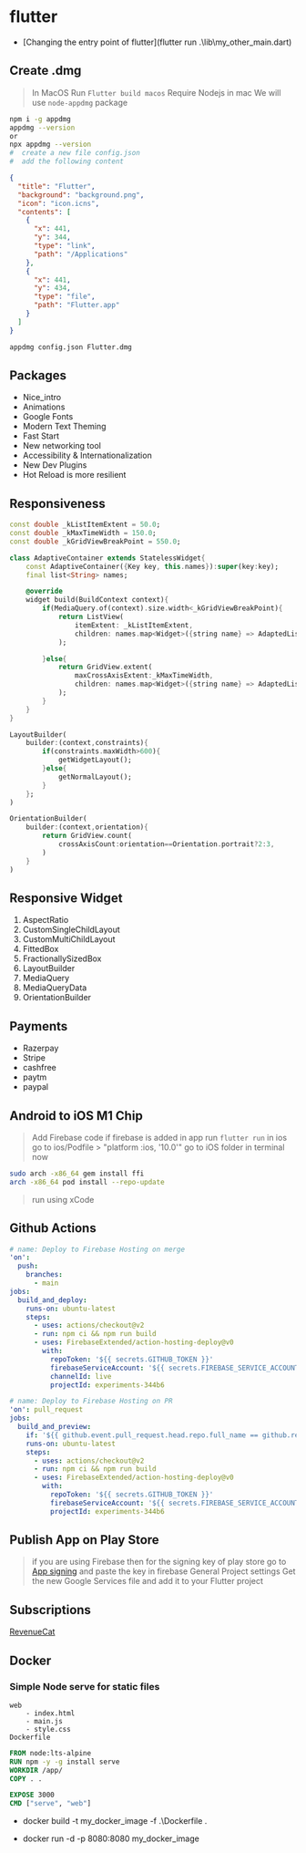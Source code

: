 # flutter

- [Changing the entry point of flutter](flutter run .\lib\my_other_main.dart)

## Create .dmg

> In MacOS
> Run `Flutter build macos`
> Require Nodejs in mac
> We will use `node-appdmg` package

```Bash
npm i -g appdmg
appdmg --version
or
npx appdmg --version
#  create a new file config.json
#  add the following content
```

```JSON
{
  "title": "Flutter",
  "background": "background.png",
  "icon": "icon.icns",
  "contents": [
    {
      "x": 441,
      "y": 344,
      "type": "link",
      "path": "/Applications"
    },
    {
      "x": 441,
      "y": 434,
      "type": "file",
      "path": "Flutter.app"
    }
  ]
}
```

```Bash
appdmg config.json Flutter.dmg
```
 

## Packages

- Nice_intro
- Animations
- Google Fonts
- Modern Text Theming
- Fast Start
- New networking tool
- Accessibility & Internationalization
- New Dev Plugins
- Hot Reload is more resilient

## Responsiveness

```Dart
const double _kListItemExtent = 50.0;
const double _kMaxTimeWidth = 150.0;
const double _kGridViewBreakPoint = 550.0;

class AdaptiveContainer extends StatelessWidget{
    const AdaptiveContainer({Key key, this.names}):super(key:key);
    final list<String> names;

    @override
    widget build(BuildContext context){
        if(MediaQuery.of(context).size.width<_kGridViewBreakPoint){
            return ListView(
                itemExtent: _kListItemExtent,
                children: names.map<Widget>({string name} => AdaptedListItem(name:name)).toList(),
            );

        }else{
            return GridView.extent(
                maxCrossAxisExtent:_kMaxTimeWidth,
                children: names.map<Widget>({string name} => AdaptedListItem(name:name)).toList()
            );
        }
    }
}
```

```Dart
LayoutBuilder(
    builder:(context,constraints){
        if(constraints.maxWidth>600){
            getWidgetLayout();
        }else{
            getNormalLayout();
        }
    };
)
```

```Dart
OrientationBuilder(
    builder:(context,orientation){
        return GridView.count(
            crossAxisCount:orientation==Orientation.portrait?2:3,
        )
    }
)
```

## Responsive Widget

1. AspectRatio
2. CustomSingleChildLayout
4. CustomMultiChildLayout
5. FittedBox
6. FractionallySizedBox
7. LayoutBuilder
8. MediaQuery
9. MediaQueryData
10. OrientationBuilder

## Payments

- Razerpay
- Stripe
- cashfree
- paytm
- paypal

## Android to iOS M1 Chip

> Add Firebase code if firebase is added in app
> run `flutter run` in ios
> go to ios/Podfile > "platform :ios, '10.0'"
> go to iOS folder in terminal now

```bash
sudo arch -x86_64 gem install ffi
arch -x86_64 pod install --repo-update
```

> run using xCode

## Github Actions

```YAML
# name: Deploy to Firebase Hosting on merge
'on':
  push:
    branches:
      - main
jobs:
  build_and_deploy:
    runs-on: ubuntu-latest
    steps:
      - uses: actions/checkout@v2
      - run: npm ci && npm run build
      - uses: FirebaseExtended/action-hosting-deploy@v0
        with:
          repoToken: '${{ secrets.GITHUB_TOKEN }}'
          firebaseServiceAccount: '${{ secrets.FIREBASE_SERVICE_ACCOUNT_EXPERIMENTS_344B6 }}'
          channelId: live
          projectId: experiments-344b6
```

```YAML
# name: Deploy to Firebase Hosting on PR
'on': pull_request
jobs:
  build_and_preview:
    if: '${{ github.event.pull_request.head.repo.full_name == github.repository }}'
    runs-on: ubuntu-latest
    steps:
      - uses: actions/checkout@v2
      - run: npm ci && npm run build
      - uses: FirebaseExtended/action-hosting-deploy@v0
        with:
          repoToken: '${{ secrets.GITHUB_TOKEN }}'
          firebaseServiceAccount: '${{ secrets.FIREBASE_SERVICE_ACCOUNT_EXPERIMENTS_344B6 }}'
          projectId: experiments-344b6
```

## Publish App on Play Store

> if you are using Firebase then for the signing key of play store go to [App signing](https://play.google.com/console/u/0/developers/8974957902583579176/app/4975033712090900466/keymanagement?tab=appSigning) and paste the key in firebase General Project settings
> Get the new Google Services file and add it to your Flutter project

## Subscriptions

[RevenueCat]([https://](https://app.revenuecat.com))


## Docker

### Simple Node serve for static files

<!-- File Structure -->

```
web
    - index.html
    - main.js
    - style.css
Dockerfile
```


```Dockerfile
FROM node:lts-alpine
RUN npm -y -g install serve
WORKDIR /app/
COPY . .

EXPOSE 3000
CMD ["serve", "web"]
```

<!-- Build image using dockerfile -->
- docker build -t my_docker_image -f .\Dockerfile .
<!-- Run the image -->
- docker run -d -p 8080:8080 my_docker_image



